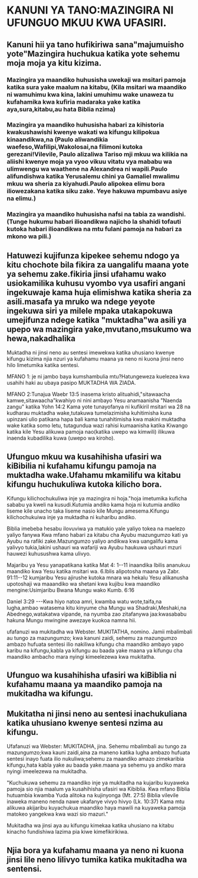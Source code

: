# KANUNI YA TANO:MAZINGIRA NI UFUNGUO MKUU KWA UFASIRI.

## Kanuni hii ya tano hufikiriwa sana"majumuisho yote"Mazingira huchukua katika yote sehemu moja moja ya kitu kizima.

### Mazingira ya maandiko huhusisha uwekaji wa msitari pamoja katika sura yake maalum na kitabu, (Kila msitari wa maandiko ni wamuhimu kwa kina, lakini umuhimu wake unaweza tu kufahamika kwa kufiria madaraka yake katika aya,sura,kitabu,au hata Biblia nzima)

### Mazingira ya maandiko huhusisha habari za kihistoria kwakushawishi kwenye wakati wa kifungu kilipokua kinaandikwa,na (Paulo aliwandikia waefeso,Wafilipi,Wakolosai,na filimoni kutoka gerezani!Vilevile, Paulo alizaliwa Tariso mji mkuu wa kilikia na aliishi kwenye moja ya vyoo vikuu vitatu vya mababu wa ulimwengu wa waathene na Alexandrea ni wapili.Paulo alifundishwa katika Yerusalemu chini ya Gamaliel mwalimu mkuu wa sheria za kiyahudi.Paulo alipokea elimu bora iliowezakana katika siku zake. Yeye hakuwa mpumbavu asiye na elimu.)

### Mazingira ya maandiko huhusisha nafsi na tabia za wandishi. (Tunge hukumu habari ilioandikwa najicho la shahidi tofauti kutoka habari ilioandikwa na mtu fulani pamoja na habari za mkono wa pili.)

## Hatuwezi kujifunza kipekee sehemu ndogo ya kitu chochote bila fikira za uangalifu maana yote ya sehemu zake.fikiria jinsi ufahamu wako usiokamilika kuhusu vyombo vya usafiri angani ingekuwaje kama huja elimishwa katika sheria za asili.masafa ya mruko wa ndege yeyote ingekuwa siri ya milele mpaka utakapokuwa umejifunza ndege katika "muktadha"wa asili ya upepo wa mazingira yake,mvutano,msukumo wa hewa,nakadhalika

Muktadha ni jinsi neno au sentesi imewekwa katika uhusiano kwenye kifungu kizima njia nzuri ya kufahamu maana ya neno ni kuona jinsi neno hilo limetumika katika sentesi.

MFANO 1: je ni jambo baya kumshambulia mtu?Hatungeweza kuelezea kwa usahihi haki au ubaya pasipo MUKTADHA WA ZIADA.

MFANO 2:Tunajua Waebr 13:5 inasema kristo alituahidi,"sitawaacha kamwe,sitawaacha"kwahiyo ni nini ambayo Yesu anamaanisha "Naenda zangu" katika Yohn 14:2 Kama yote tunayofanya ni kufikiriI msitari wa
28 na kudharau muktadha wake,tutakuwa tumelazimisha kuhitimisha kuna upinzani ulio patikana hapa bali kama tunahitimisha kwa makini muktadha wake katika somo letu, tutagundua wazi rahisi kumaanisha katika Kiwango katika kile Yesu alikuwa pamoja nao(katika uwepo wa kimwili) ilikuwa inaenda kubadilika kuwa (uwepo wa kiroho).

## Ufunguo mkuu wa kusahihisha ufasiri wa kiBibilia ni kufahamu kifungu pamoja na muktadha wake.Ufahamu mkamilifu wa kitabu kifungu huchukuliwa kutoka kilicho bora.

Kifungu kilichochukuliwa inje ya mazingira ni hoja."hoja imetumika kuficha sababu ya kweli na kusudi.Kutumia andiko kama hoja ni kutumia andiko liseme kile unacho taka liseme nasio kile Mungu amesema.Kifungu kilichochukuiwa inje ya muktadha ni kuharibu andiko.

Biblia imebeba hesabu ilovuviwa ya matukio yale yaliyo tokea na maelezo yaliyo fanywa Kwa mfano habari za kitabu cha Ayubu mazungumzo kati ya Ayubu na rafiki zake.Mazungumzo yaliyo andikwa kwa uangalifu kama yalivyo tukia,lakini ushauri wa wafariji wa Ayubu haukuwa ushauri mzuri hauwezi kuhusushwa kama ulivyo.

Majaribu ya Yesu yanapatikana katika Mat 4: 1--11 inaandika Ibilis ananukuu maandiko kwa Yesu katika msitari wa. 6.Iblis alipotosha maana ya Zabr. 91:11--12 kumjaribu Yesu ajirushe kutoka mnara wa hekalu Yesu alikanusha upotoshaji wa maaandiko wa shetani kwa kujibu kwa maandiko mengine:Usimjaribu Bwana Mungu wako Kumb. 6:16

Daniel 3:29 ---Kwa hiyo natoa amri, kwamba watu wote,taifa,na lugha,ambao watasema kitu kinyume cha Mungu wa Shadraki,Meshaki,na Abednego,watakatwa vipande, na nyumba zao zitafanywa jaa:kwasababu hakuna Mungu mwingine awezaye kuokoa namna hii.

ufafanuzi wa mukitadha wa Webster. MUKITATHA, nomino. Jamii mbalimbali au tungo za mazungumzo; kwa kanuni zaidi, sehemu za mazungumzo ambazo hufuata sentesi ilio nakiliwa kifungu cha maandiko ambayo yapo karibu na kifungu,kabla ya kifungu au baada yake maana ya kifungu cha maandiko ambacho mara nyingi kimeelezewa kwa mukitatha.

## Ufunguo wa kusahihisha ufasiri wa kiBiblia ni kufahamu maana ya maandiko pamoja na mukitadha wa kifungu.

## Mukitatha ni jinsi neno au sentesi inachukuliana katika uhusiano kwenye sentesi nzima au kifungu.

Ufafanuzi wa Webster: MUKITADHA, jina. Sehemu mbalimbali au tungo za mazungumzo;kwa kauni zaidi,aina za maneno katika lugha ambazo hufuata sentesi inayo fuata ilio nukuliwa;sehemu za maandiko amazo zimekaribia kifungu,hata kabla yake au baada yake.maana ya sehemu ya andiko mara nyingi imeelezewa na mukitadha.

"Kuchukuwa sehemu za maandiko inje ya mukitadha na kujaribu kuyaweka pamoja sio njia maalum ya kusahihisha ufasiri wa Kibiblia. Kwa mfano Biblia hutuambia kwamba Yuda alitoka na kujinyonga (Mt. 27:5) Biblia vilevile inaweka maneno nenda nawe ukafanye vivyo hivyo (Lk. 10:37) Kama mtu alikuwa akijaribu kuyachukua maandiko haya mawili na kuyaweka pamoja matokeo yangekwa kwa wazi sio mazuri."

Mukitadha wa jinsi aya au kifungu kimekaa katika uhusiano na kitabu kinacho fundishiwa lazima pia kiwe kimefikirikiwa.

## Njia bora ya kufahamu maana ya neno ni kuona jinsi lile neno lilivyo tumika katika mukitadha wa sentensi.

